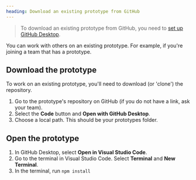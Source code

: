 ```yaml
---
heading: Download an existing prototype from GitHub
---
```

>To download an existing prototype from GitHub, you need to [set up GitHub Desktop](github-desktop).

You can work with others on an existing prototype. For example, if you're joining a team that has a prototype.

## Download the prototype

To work on an existing prototype, you'll need to download (or 'clone') the repository. 

1. Go to the prototype's repository on GitHub (if you do not have a link, ask your team).
2. Select the **Code** button and **Open with GitHub Desktop**.
3. Choose a local path. This should be your prototypes folder.

## Open the prototype
1. In GitHub Desktop, select **Open in Visual Studio Code**.
2. Go to the terminal in Visual Studio Code. Select **Terminal** and **New Terminal**.   
2. In the terminal, run `npm install`


